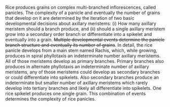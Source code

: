 Rice produces grains on complex multi-branched inflorescences, called panicles.
The complexity of a panicle and eventually the number of grains that develop on it are determined by the iteration of two basic developmental decisions about axillary meristems: (i) How many axillary meristem should a branch produce, and (ii) should a single axillary meristem grow into a secondary order branch or differentiate into a spikelet and eventually into a grain.
~~Multiple developmental events determine the panicle branch structure and eventually its number of grains~~.
In detail, the rice panicle develops from a main stem named Rachis, which, while growing, produces in spiral phyllotaxis an indeterminate number axillary meristems.
All of those meristems develop as primary branches.
Primary branches also produces in alternate phyllotaxis an indeterminate number of axillary meristems, any of those meristems could develop as secondary branches or could differentiate into spikelets.
Also secondary branches produce an indeterminate but smaller number of axillary meristems which rarely develop into tertiary branches and likely all differentiate into spikelets.
One rice spikelet produces one single grain. This combination of events determines the complexity of rice panicles.
